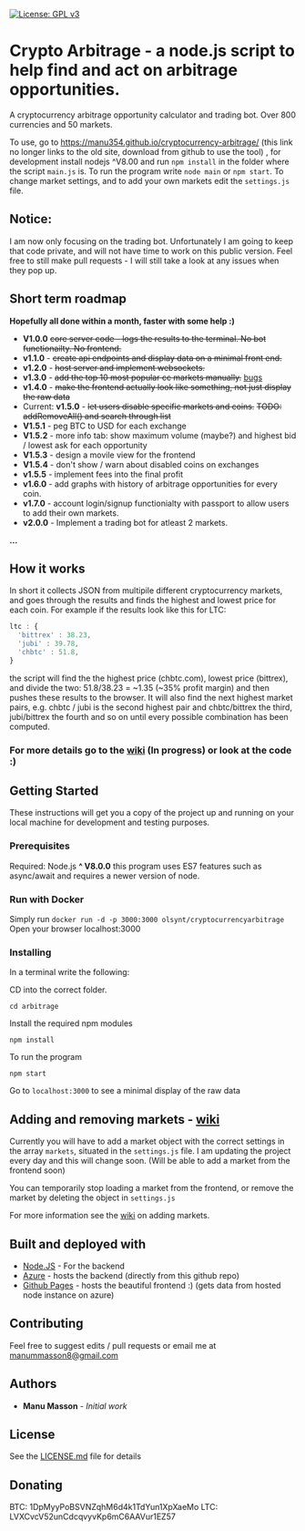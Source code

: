 [![License: GPL v3](https://img.shields.io/badge/License-GPL%20v3-blue.svg)](https://www.gnu.org/licenses/gpl-3.0)

# Crypto Arbitrage - a node.js script to help find and act on arbitrage opportunities. 
A cryptocurrency arbitrage opportunity calculator and trading bot. Over 800 currencies and 50 markets.

To use, go to https://manu354.github.io/cryptocurrency-arbitrage/ (this link no longer links to the old site, download from github to use the tool) , for development install nodejs ^V8.00 and run `npm install` in the folder where the script `main.js` is. To run the program write `node main` or `npm start`. To change market settings, and to add your own markets edit the `settings.js` file.

## Notice: 
I am now only focusing on the trading bot. Unfortunately I am going to keep that code private, and will not have time to work on this public version. Feel free to still make pull requests - I will still take a look at any issues when they pop up.

## Short term **roadmap** 

**Hopefully all done within a month, faster with some help :)**

* **V1.0.0** ~~core server code - logs the results to the terminal. No bot functionailty. No frontend.~~
* **v1.1.0** - ~~create api endpoints and display data on a minimal front end.~~
* **v1.2.0** - ~~host server and implement websockets.~~
* **v1.3.0** - ~~add the top 10 most popular cc markets manually.~~ [bugs](https://github.com/manu354/arbitrage/wiki/bugs-v1.3.0)
* **v1.4.0** - ~~make the frontend actually look like something, not just display the raw data~~
* Current: **v1.5.0** - ~~let users disable specific markets and coins.~~ ~~TODO: addRemoveAll() and search through list~~
* **V1.5.1** - peg BTC to USD for each exchange
* **V1.5.2** - more info tab: show maximum volume (maybe?) and highest bid / lowest ask for each opportunity
* **V1.5.3** - design a movile view for the frontend
* **V1.5.4** - don't show / warn about disabled coins on exchanges
* **v1.5.5** - implement fees into the final profit
* **v1.6.0** - add graphs with history of arbitrage opportunities for every coin. 
* **v1.7.0** - account login/signup functionialty with passport to allow users to add their own markets.
* **v2.0.0** - Implement a trading bot for atleast 2 markets.

**...** 

## How it works

In short it collects JSON from multipile different cryptocurrency markets, and goes through the results and finds the highest and lowest price for each coin. For example if the results look like this for LTC:
```javascript
ltc : {
  'bittrex' : 38.23,
  'jubi' : 39.78,
  'chbtc' : 51.8,
}
```
the script will find the the highest price (chbtc.com), lowest price (bittrex), and divide the two: 51.8/38.23 = ~1.35 (~35% profit margin) and then pushes these results to the browser. It will also find the next highest market pairs, e.g. chbtc / jubi is the second highest pair and chbtc/bittrex the third, jubi/bittrex the fourth and so on until every possible combination has been computed.



### For more details go to the [wiki](https://github.com/manu354/arbitrage/wiki/How-the-script-works) (In progress) or look at the code :)


## Getting Started

These instructions will get you a copy of the project up and running on your local machine for development and testing purposes.

### Prerequisites

Required: Node.js **^ V8.0.0** this program uses ES7 features such as async/await and requires a newer version of node.

### Run with Docker
Simply run `docker run -d -p 3000:3000 olsynt/cryptocurrencyarbitrage`
Open your browser localhost:3000

### Installing

In a terminal write the following:

CD into the correct folder.

```shell
cd arbitrage
```

Install the required npm modules

```shell
npm install
```

To run the program

```shell
npm start
```

Go to ```localhost:3000``` to see a minimal display of the raw data

## Adding and removing markets - [wiki](https://github.com/manu354/arbitrage/wiki/How-to-add-a-market)

Currently you will have to add a market object with the correct settings in the array `markets`, situated in the `settings.js` file. I am updating the project every day and this will change soon.  (Will be able to add a market from the frontend soon)

You can temporarily stop loading a market from the frontend, or remove the market by deleting the object in `settings.js`

For more information see the [wiki](https://github.com/manu354/arbitrage/wiki/How-to-add-a-market) on adding markets.

## Built and deployed with

* [Node.JS](https://nodejs.org) - For the backend
* [Azure](http://ccarbitrage.azurewebsites.net/) - hosts the backend (directly from this github repo)
* [Github Pages](https://manu354.github.io/cryptocurrency-arbitrage/) - hosts the beautiful frontend :) (gets data from hosted node instance on azure)

## Contributing

Feel free to suggest edits / pull requests or email me at manummasson8@gmail.com

## Authors

* **Manu Masson** - *Initial work* 

## License

See the [LICENSE.md](LICENSE.md) file for details

## Donating

BTC: 1DpMyyPoBSVNZqhM6d4k1TdYun1XpXaeMo
LTC: LVXCvcV52unCdcqvyvKp6mC6AAVur1EZ57
